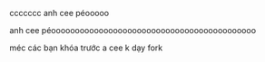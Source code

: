 ccccccc
anh cee péooooo

anh cee péooooooooooooooooooooooooooooooooooooooooooo

méc các bạn khóa trước a cee k dạy fork
